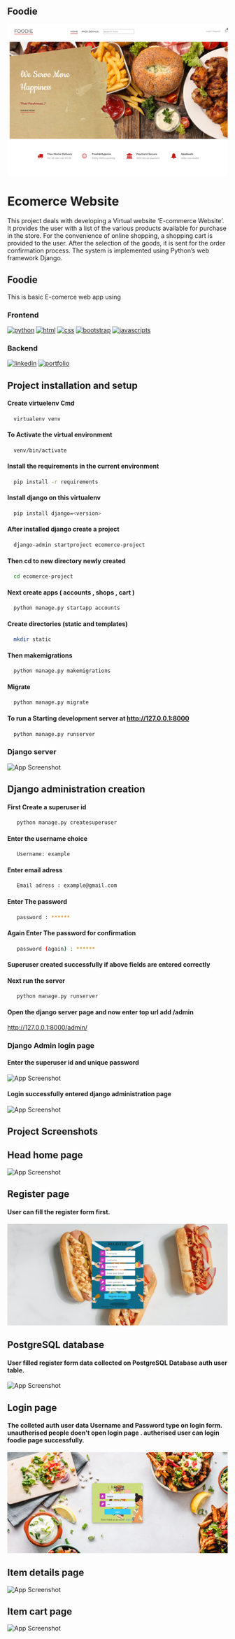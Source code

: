 ## Foodie

![App Screenshot](https://github.com/athulpython/Ecommerce-foodie/blob/master/screeshots/new1%20home.png?raw=true)

# Ecomerce Website

This project deals with developing a Virtual website ‘E-commerce Website’. It provides the user with a list of the various products available for purchase in the store. For the convenience of online shopping, a shopping cart is provided to the user. After the selection of the goods, it is sent for the order confirmation process. The system is implemented using Python’s web framework Django.

## Foodie
This is basic E-comerce web app using

### Frontend

[![python](https://img.shields.io/twitter/url?label=Python&logo=Python&style=for-the-badge&url=https%3A%2F%2Fwww.python.org%2F)](https://www.python.org/) 
[![html](https://img.shields.io/twitter/url?label=Html&logo=HTML5&style=for-the-badge&url=https%3A%2F%2Fwww.w3schools.com%2Fhtml%2F)](https://www.w3schools.com/html/)  [![css](https://img.shields.io/twitter/url?label=Css&logo=CSS3&logoColor=blue&style=for-the-badge&url=https%3A%2F%2Fwww.w3schools.com%2Fcss%2F)](https://www.w3schools.com/css/)  [![bootstrap](https://img.shields.io/twitter/url?label=bootstrap&logo=bootstrap&logoColor=white&style=for-the-badge&url=https%3A%2F%2Fgetbootstrap.com%2F)](https://getbootstrap.com/)
[![javascripts](https://img.shields.io/twitter/url?label=JavaScript&logo=JavaScript&style=for-the-badge&url=https%3A%2F%2Fwww.w3schools.com%2Fjs%2F)](https://getbootstrap.com/)








### Backend
[![linkedin](https://img.shields.io/twitter/url?label=django&logo=django&logoColor=white&style=for-the-badge&url=https%3A%2F%2Fwww.djangoproject.com%2F)](https://www.djangoproject.com/)   [![portfolio](https://img.shields.io/twitter/url?label=postgresql&logo=postgresql&logoColor=white&style=for-the-badge&url=https%3A%2F%2Fwww.postgresql.org%2F)](https://www.postgresql.org/)








## Project installation and setup

#### Create virtuelenv Cmd 

```bash
  virtualenv venv

```

#### To Activate the virtual environment
```bash
  venv/bin/activate

```
#### Install the requirements in the current environment
```bash
  pip install -r requirements

```

#### Install django on this virtualenv
```bash
  pip install django=<version>

```

#### After installed django create a project

```bash
  django-admin startproject ecomerce-project

```
#### Then cd to new directory newly created

```bash
  cd ecomerce-project

```
#### Next create apps ( accounts , shops , cart )

```bash
  python manage.py startapp accounts

```
#### Create directories (static and templates)

```bash
  mkdir static

```
#### Then makemigrations

```bash
  python manage.py makemigrations

```
#### Migrate 

```bash
  python manage.py migrate

```
#### To run a Starting development server at http://127.0.0.1:8000
```bash
  python manage.py runserver

```
### Django server

![App Screenshot](https://github.com/athulpython/foodie-/blob/master/screeshots/ia8jlkozut4uxwatnqwp.png?raw=true)

## Django administration creation

#### First Create a superuser id

```bash
   python manage.py createsuperuser

```
#### Enter the username choice
```bash
   Username: example

```
#### Enter email adress
```bash
   Email adress : example@gmail.com

```
#### Enter The password
```bash
   password : ******

```
#### Again Enter The password for confirmation
```bash
   password (again) : ******

```

#### Superuser created successfully if above fields are entered correctly

#### Next run the server
```bash
   python manage.py runserver

```
#### Open the django server page and now enter top url add /admin
http://127.0.0.1:8000/admin/


### Django Admin login page

#### Enter the superuser id and unique password

![App Screenshot](https://github.com/athulpython/foodie-/blob/master/screeshots/Screenshot%20(21).png?raw=true)

#### Login successfully entered django administration page
![App Screenshot](https://github.com/athulpython/foodie-/blob/master/screeshots/Screenshot%20(30).png?raw=true)

## Project Screenshots


## Head home page

![App Screenshot](https://github.com/athulpython/Ecommerce-foodie/blob/master/screeshots/screencapture-new.png?raw=true)


## Register page

#### User can fill the register form first.

![App Screenshot](https://github.com/athulpython/Ecommerce-foodie/blob/master/screeshots/Screenshot%20(107).png?raw=true)

## PostgreSQL database

#### User filled register form data collected on PostgreSQL Database auth user table.

![App Screenshot](https://github.com/athulpython/foodie-/blob/master/screeshots/Screenshot%20(34).png?raw=true)

## Login page

#### The colleted auth user data Username and Password type on login form. unautherised people doen't open login page .  autherised user can login foodie page successfully.

![App Screenshot](https://github.com/athulpython/Ecommerce-foodie/blob/master/screeshots/Screenshot%20(106).png?raw=true)




## Item details page

![App Screenshot](https://github.com/athulpython/foodie-/blob/master/screeshots/item%20details.png?raw=true)

## Item cart page

![App Screenshot](https://github.com/athulpython/foodie-/blob/master/screeshots/cart.png?raw=true)
